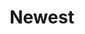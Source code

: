 ---
title: 'Newest'
icon: 'icon.png'
link: '/techs/orderby:date/orderdir:desc'
sitemap:
    ignore: true

content:
    items: 
        - '@page.children': '/tech'
    order:
        by: date
        dir: desc
    filter:
        published: true
        type: 'tech'
    limit: 4
---